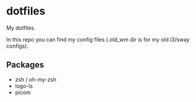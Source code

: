 # dotfiles
My dotfiles.

In this repo you can find my config files (.old_wm dir is for my old i3/sway configs).

## Packages
- zsh / oh-my-zsh
- logo-ls
- picom

